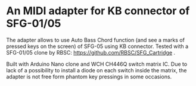 # An MIDI adapter for KB connector of SFG-01/05 

The adapter allows to use Auto Bass Chord function (and see a marks of pressed keys on the screen) of SFG-05 using KB connector. Tested with a SFG-01/05 clone by RBSC: https://github.com/RBSC/SFG_Cartridge .

Built with Arduino Nano clone and WCH CH446Q switch matrix IC. Due to lack of a possibility to install a diode on each switch inside the matrix, the adapter is not free form phantom key pressings in some occasions.
